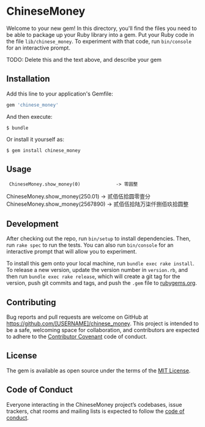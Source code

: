 # ChineseMoney

Welcome to your new gem! In this directory, you'll find the files you need to be able to package up your Ruby library into a gem. Put your Ruby code in the file `lib/chinese_money`. To experiment with that code, run `bin/console` for an interactive prompt.

TODO: Delete this and the text above, and describe your gem

## Installation

Add this line to your application's Gemfile:

```ruby
gem 'chinese_money'
```

And then execute:

    $ bundle

Or install it yourself as:

    $ gem install chinese_money

## Usage
  
 	 ChineseMoney.show_money(0)  			-> 零圆整
   ChineseMoney.show_money(250.01)  -> 贰佰伍拾圆零壹分
   ChineseMoney.show_money(2567890) -> 贰佰伍拾陆万柒仟捌佰玖拾圆整

## Development

After checking out the repo, run `bin/setup` to install dependencies. Then, run `rake spec` to run the tests. You can also run `bin/console` for an interactive prompt that will allow you to experiment.

To install this gem onto your local machine, run `bundle exec rake install`. To release a new version, update the version number in `version.rb`, and then run `bundle exec rake release`, which will create a git tag for the version, push git commits and tags, and push the `.gem` file to [rubygems.org](https://rubygems.org).

## Contributing

Bug reports and pull requests are welcome on GitHub at https://github.com/[USERNAME]/chinese_money. This project is intended to be a safe, welcoming space for collaboration, and contributors are expected to adhere to the [Contributor Covenant](http://contributor-covenant.org) code of conduct.

## License

The gem is available as open source under the terms of the [MIT License](https://opensource.org/licenses/MIT).

## Code of Conduct

Everyone interacting in the ChineseMoney project’s codebases, issue trackers, chat rooms and mailing lists is expected to follow the [code of conduct](https://github.com/[USERNAME]/chinese_money/blob/master/CODE_OF_CONDUCT.md).

